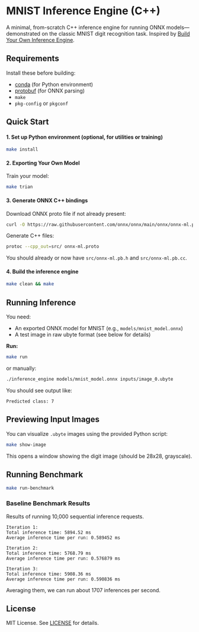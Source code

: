 # MNIST Inference Engine (C++)

A minimal, from-scratch C++ inference engine for running ONNX models—demonstrated on the classic MNIST digit recognition task.
Inspired by [Build Your Own Inference Engine](https://michalpitr.substack.com/p/build-your-own-inference-engine-from).

## Requirements

Install these before building:

- [conda](https://docs.conda.io/en/latest/) (for Python environment)
- [protobuf](https://developers.google.com/protocol-buffers) (for ONNX parsing)
- `make`
- `pkg-config` or `pkgconf`

## Quick Start

#### 1. **Set up Python environment (optional, for utilities or training)**

```bash
make install
```

#### 2. **Exporting Your Own Model**

Train your model:

```bash
make trian
```

#### 3. **Generate ONNX C++ bindings**

Download ONNX proto file if not already present:

```bash
curl -O https://raw.githubusercontent.com/onnx/onnx/main/onnx/onnx-ml.proto
```

Generate C++ files:

```bash
protoc --cpp_out=src/ onnx-ml.proto
```

You should already or now have `src/onnx-ml.pb.h` and `src/onnx-ml.pb.cc`.

#### 4. **Build the inference engine**

```bash
make clean && make
```

## Running Inference

You need:

- An exported ONNX model for MNIST (e.g., `models/mnist_model.onnx`)
- A test image in raw ubyte format (see below for details)

**Run:**

```bash
make run
```

or manually:

```bash
./inference_engine models/mnist_model.onnx inputs/image_0.ubyte
```

You should see output like:

```
Predicted class: 7
```

## Previewing Input Images

You can visualize `.ubyte` images using the provided Python script:

```bash
make show-image
```

This opens a window showing the digit image (should be 28x28, grayscale).

## Running Benchmark

```bash
make run-benchmark
```

### Baseline Benchmark Results

Results of running 10,000 sequential inference requests.

```
Iteration 1:
Total inference time: 5894.52 ms
Average inference time per run: 0.589452 ms

Iteration 2:
Total inference time: 5768.79 ms
Average inference time per run: 0.576879 ms

Iteration 3:
Total inference time: 5908.36 ms
Average inference time per run: 0.590836 ms
```

Averaging them, we can run about 1707 inferences per second.

## License

MIT License. See [LICENSE](LICENSE) for details.
